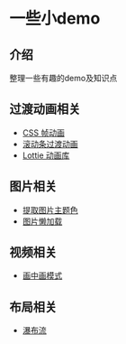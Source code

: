 <h1>一些小demo</h1>

## 介绍

整理一些有趣的demo及知识点

## 过渡动画相关

- [CSS 帧动画](https://github.com/kailong321200875/some-demo/tree/master/src/views/frame-animation/README.md)
- [滚动条过渡动画](https://github.com/kailong321200875/some-demo/tree/master/src/views/scroll-animation/README.md)
- [Lottie 动画库](https://github.com/kailong321200875/some-demo/tree/master/src/views/lottie/README.md)

## 图片相关

- [提取图片主题色](https://github.com/kailong321200875/some-demo/tree/master/src/views/img-theme/README.md)
- [图片懒加载](https://github.com/kailong321200875/some-demo/tree/master/src/views/img-lazy-load/README.md)

## 视频相关

- [画中画模式](https://github.com/kailong321200875/some-demo/tree/master/src/views/pip/README.md)


## 布局相关

- [瀑布流](https://github.com/kailong321200875/some-demo/tree/master/src/views/waterfall-flow/README.md)
